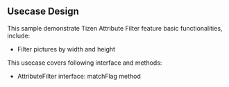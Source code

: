 ## Usecase Design

This sample demonstrate Tizen Attribute Filter feature basic functionalities, include:

* Filter pictures by width and height

This usecase covers following interface and methods:

* AttributeFilter interface: matchFlag method
